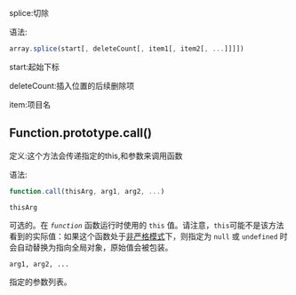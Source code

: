 splice:切除

语法:

```js
array.splice(start[, deleteCount[, item1[, item2[, ...]]]])
```

start:起始下标

deleteCount:插入位置的后续删除项

item:项目名





## Function.prototype.call()

定义:这个方法会传递指定的this,和参数来调用函数

语法:

```js
function.call(thisArg, arg1, arg2, ...)
```

`thisArg`

可选的。在 *`function`* 函数运行时使用的 `this` 值。请注意，`this`可能不是该方法看到的实际值：如果这个函数处于[非严格模式](https://developer.mozilla.org/zh-CN/docs/Web/JavaScript/Reference/Strict_mode)下，则指定为 `null` 或 `undefined` 时会自动替换为指向全局对象，原始值会被包装。

`arg1, arg2, ...`

指定的参数列表。

